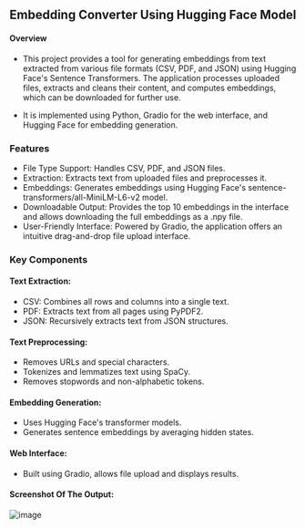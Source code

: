 ## Embedding Converter Using Hugging Face Model
#### Overview
- This project provides a tool for generating embeddings from text extracted from various file formats (CSV, PDF, and JSON) using Hugging Face's Sentence Transformers. The application processes uploaded files, extracts and cleans their content, and computes embeddings, which can be downloaded for further use.

- It is implemented using Python, Gradio for the web interface, and Hugging Face for embedding generation.

### Features
- File Type Support: Handles CSV, PDF, and JSON files.
-  Extraction: Extracts text from uploaded files and preprocesses it.
- Embeddings: Generates embeddings using Hugging Face's sentence-transformers/all-MiniLM-L6-v2 model.
- Downloadable Output: Provides the top 10 embeddings in the interface and allows downloading the full embeddings as a .npy file.
- User-Friendly Interface: Powered by Gradio, the application offers an intuitive drag-and-drop file upload interface.

### Key Components
#### Text Extraction:

- CSV: Combines all rows and columns into a single text.
- PDF: Extracts text from all pages using PyPDF2.
- JSON: Recursively extracts text from JSON structures.

#### Text Preprocessing:

- Removes URLs and special characters.
- Tokenizes and lemmatizes text using SpaCy.
- Removes stopwords and non-alphabetic tokens.

#### Embedding Generation:

- Uses Hugging Face's transformer models.
- Generates sentence embeddings by averaging hidden states.

#### Web Interface:

- Built using Gradio, allows file upload and displays results.

#### Screenshot Of The Output:

![image](https://github.com/user-attachments/assets/05343ec4-10dd-499c-981d-811ae4b0665d)

